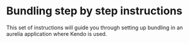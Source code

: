 # Bundling step by step instructions
This set of instructions will guide you through setting up bundling in an aurelia application where Kendo is used.

